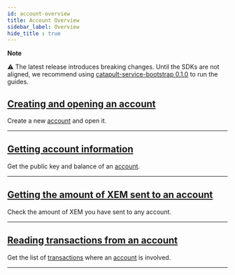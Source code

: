 ```yaml
---
id: account-overview
title: Account Overview
sidebar_label: Overview
hide_title : true
---
```


<div class="info">

**Note**

⚠ The latest release introduces breaking changes. Until the SDKs are not aligned, we recommend using [catapult-service-bootstrap 0.1.0](https://bcdocs.xpxsirius.io/guides/getting-started/setup-workstation.html) to run the guides.

</div>

## [Creating and opening an account](./creating-and-opening-an-account.md)

Create a new [account](../../built-in-features/account.md) and open it.

***

## [Getting account information](./getting-account-information.md)

Get the public key and balance of an [account](../../built-in-features/account.md).

***

## [Getting the amount of XEM sent to an account](./getting-the-amount-of-XEM-sent-to-an-account.md)

Check the amount of XEM you have sent to any account.

***

## [Reading transactions from an account](./reading-transactions-from-an-account.md)

Get the list of [transactions](../../protocol/transactions/md) where an [account](../../built-in-features/account.md) is involved.

***